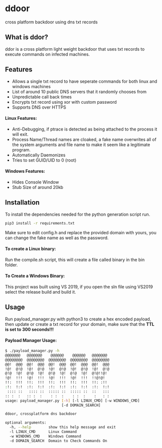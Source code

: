 # ddoor
cross platform backdoor using dns txt records
## What is ddor?
ddor is a cross platform light weight backdoor that uses txt records to execute commands on infected machines.
## Features
+ Allows a single txt record to have seperate commands for both linux and windows machines
+ List of around 10 public DNS servers that it randomly chooses from
+ Unpredictable call back times
+ Encrypts txt record using xor with custom password
+ Supports DNS over HTTPS
#### Linux Features:
+ Anti-Debugging, if ptrace is detected as being attached to the process it will exit.
+ Process Name/Thread names are cloaked, a fake name overwrites all of the system arguments and file name to make it seem like a legitimate program.
+ Automatically Daemonizes
+ Tries to set GUID/UID to 0 (root)
#### Windows Features:
+ Hides Console Window
+ Stub Size of around 20kb
## Installation
To install the dependencies needed for the python generation script run.
```bash
pip3 install -r requirements.txt
```
Make sure to edit config.h and replace the provided domain with yours, you can change the fake name as well as the password.
#### To create a Linux binary:
Run the compile.sh script, this will create a file called binary in the bin folder.
#### To Create a Windows Binary:
This project was built using VS 2019, if you open the sln file using VS2019 select the release build and build it.
## Usage
Run payload_manager.py with python3 to create a hex encoded payload, then update or create a txt record for your domain, make sure that the **TTL is set to 300 seconds!!!**
#### Payload Manager Usage:
```bash
$ ./payload_manager.py -h
@@@@@@@   @@@@@@@    @@@@@@    @@@@@@   @@@@@@@
@@@@@@@@  @@@@@@@@  @@@@@@@@  @@@@@@@@  @@@@@@@@
@@!  @@@  @@!  @@@  @@!  @@@  @@!  @@@  @@!  @@@
!@!  @!@  !@!  @!@  !@!  @!@  !@!  @!@  !@!  @!@
@!@  !@!  @!@  !@!  @!@  !@!  @!@  !@!  @!@!!@!
!@!  !!!  !@!  !!!  !@!  !!!  !@!  !!!  !!@!@!
!!:  !!!  !!:  !!!  !!:  !!!  !!:  !!!  !!: :!!
:!:  !:!  :!:  !:!  :!:  !:!  :!:  !:!  :!:  !:!
 :::: ::   :::: ::  ::::: ::  ::::: ::  ::   :::
:: :  :   :: :  :    : :  :    : :  :    :   : :
usage: payload_manager.py [-h] [-l LINUX_CMD] [-w WINDOWS_CMD]
                          [-d DOMAIN_SEARCH]

ddoor, crossplatform dns backdoor

optional arguments:
  -h, --help        show this help message and exit
  -l LINUX_CMD      Linux Command
  -w WINDOWS_CMD    Windows Command
  -d DOMAIN_SEARCH  Domain to Check Commands On
  ```
